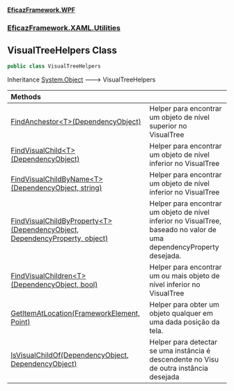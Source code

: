 #### [EficazFramework.WPF](EficazFrameworkWPF.md 'EficazFramework WPF')
### [EficazFramework.XAML.Utilities](EficazFrameworkWPF.md#EficazFramework_XAML_Utilities 'EficazFramework.XAML.Utilities')
## VisualTreeHelpers Class
```csharp
public class VisualTreeHelpers
```

Inheritance [System.Object](https://docs.microsoft.com/en-us/dotnet/api/System.Object 'System.Object') &#129106; VisualTreeHelpers  

| Methods | |
| :--- | :--- |
| [FindAnchestor&lt;T&gt;(DependencyObject)](VisualTreeHelpers_FindAnchestor_T_(DependencyObject).md 'EficazFramework.XAML.Utilities.VisualTreeHelpers.FindAnchestor&lt;T&gt;(System.Windows.DependencyObject)') | Helper para encontrar um objeto de nível superior no VisualTree<br/> |
| [FindVisualChild&lt;T&gt;(DependencyObject)](VisualTreeHelpers_FindVisualChild_T_(DependencyObject).md 'EficazFramework.XAML.Utilities.VisualTreeHelpers.FindVisualChild&lt;T&gt;(System.Windows.DependencyObject)') | Helper para encontrar um objeto de nível inferior no VisualTree<br/> |
| [FindVisualChildByName&lt;T&gt;(DependencyObject, string)](VisualTreeHelpers_FindVisualChildByName_T_(DependencyObject_string).md 'EficazFramework.XAML.Utilities.VisualTreeHelpers.FindVisualChildByName&lt;T&gt;(System.Windows.DependencyObject, string)') | Helper para encontrar um objeto de nível inferior no VisualTree<br/> |
| [FindVisualChildByProperty&lt;T&gt;(DependencyObject, DependencyProperty, object)](VisualTreeHelpers_FindVisualChildByProperty_T_(DependencyObject_DependencyProperty_object).md 'EficazFramework.XAML.Utilities.VisualTreeHelpers.FindVisualChildByProperty&lt;T&gt;(System.Windows.DependencyObject, System.Windows.DependencyProperty, object)') | Helper para encontrar um objeto de nível inferior no VisualTree, baseado no valor de uma<br/>dependencyProperty desejada.<br/> |
| [FindVisualChildren&lt;T&gt;(DependencyObject, bool)](VisualTreeHelpers_FindVisualChildren_T_(DependencyObject_bool).md 'EficazFramework.XAML.Utilities.VisualTreeHelpers.FindVisualChildren&lt;T&gt;(System.Windows.DependencyObject, bool)') | Helper para encontrar um ou mais objeto de nível inferior no VisualTree<br/> |
| [GetItemAtLocation(FrameworkElement, Point)](VisualTreeHelpers_GetItemAtLocation(FrameworkElement_Point).md 'EficazFramework.XAML.Utilities.VisualTreeHelpers.GetItemAtLocation(System.Windows.FrameworkElement, System.Windows.Point)') | Helper para obter um objeto qualquer em uma dada posição da tela.<br/> |
| [IsVisualChildOf(DependencyObject, DependencyObject)](VisualTreeHelpers_IsVisualChildOf(DependencyObject_DependencyObject).md 'EficazFramework.XAML.Utilities.VisualTreeHelpers.IsVisualChildOf(System.Windows.DependencyObject, System.Windows.DependencyObject)') | Helper para detectar se uma instância é descendente no Visu de outra instância desejada<br/> |

